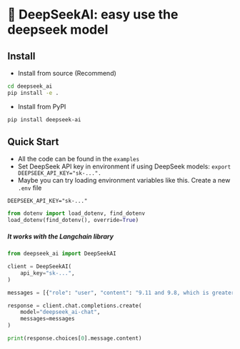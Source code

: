 # 🚀 DeepSeekAI: easy use the deepseek model

## Install

* Install from source (Recommend)

```bash
cd deepseek_ai
pip install -e .
```
* Install from PyPI
```bash
pip install deepseek-ai
```

## Quick Start
* All the code can be found in the `examples`
* Set DeepSeek API key in environment if using DeepSeek models: `export DEEPSEEK_API_KEY="sk-...".`
*  Maybe you can try loading environment variables like this. Create a new `.env` file
```
DEEPSEEK_API_KEY="sk-..."
```
```python
from dotenv import load_dotenv, find_dotenv
load_dotenv(find_dotenv(), override=True)
```
##### It works with the Langchain library

```python
from deepseek_ai import DeepSeekAI

client = DeepSeekAI(
    api_key="sk-...",
)

messages = [{"role": "user", "content": "9.11 and 9.8, which is greater?"}]

response = client.chat.completions.create(
    model="deepseek_ai-chat",
    messages=messages
)

print(response.choices[0].message.content)
```
